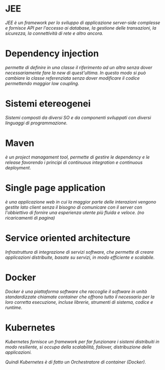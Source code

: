 # JEE

_JEE è un framework per lo sviluppo di applicazione server-side complesse e fornisce API per l'accesso ai database, la gestione delle transazioni, la sicurezza, la connettività di rete e altro ancora._

# Dependency injection

_permette di definire in una classe il riferimento ad un altra senza dover necessariamente fare la new di quest'ultima.
In questo modo si può cambiare la classe referenziata senza dover modificare il codice permettendo maggior low coupling._

# Sistemi etereogenei

_Sistemi composti da diversi SO e da componenti sviluppati con diversi linguaggi di programmazione._

# Maven

_è un project managament tool, permette di gestire le dependency e le release favorendo i principi di continuous integration e continuous deployment_.

# Single page application

_è una applicazione web in cui la maggior parte delle interazioni vengono gestite lato client senza il bisogno di comunicare con il server con l'obbiettivo di fornire una esperienza utente più fluida e veloce. (no ricaricamenti di pagina)_

# Service oriented architecture

_Infrastruttura di integrazione di servizi software, che permette di creare applicazioni distribuite, basate su servizi, in modo efficiente e scalabile._

# Docker

_Docker è una piattaforma software che raccoglie il software in unità standardizzate chiamate container che offrono tutto il necessario per la loro corretta esecuzione, incluse librerie, strumenti di sistema, codice e runtime._

# Kubernetes

_Kubernetes fornisce un framework per far funzionare i sistemi distribuiti in modo resiliente, si occupa della scalabilità, failover, distribuzione delle applicazioni._

_Quindi Kubernetes è di fatto un Orchestratore di container (Docker)._
